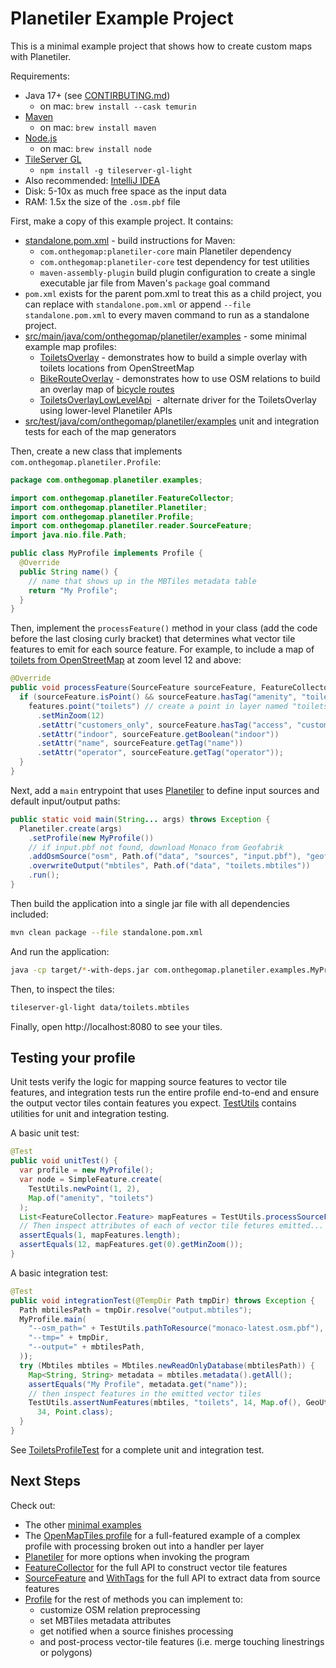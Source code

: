 # Planetiler Example Project

This is a minimal example project that shows how to create custom maps with Planetiler.

Requirements:

- Java 17+ (see [CONTIRBUTING.md](../CONTRIBUTING.md))
  - on mac: `brew install --cask temurin`
- [Maven](https://maven.apache.org/install.html)
  - on mac: `brew install maven`
- [Node.js](https://nodejs.org/en/download/)
  - on mac: `brew install node`
- [TileServer GL](https://github.com/maptiler/tileserver-gl)
  - `npm install -g tileserver-gl-light`
- Also recommended: [IntelliJ IDEA](https://www.jetbrains.com/help/idea/installation-guide.html)
- Disk: 5-10x as much free space as the input data
- RAM: 1.5x the size of the `.osm.pbf` file

First, make a copy of this example project. It contains:

- [standalone.pom.xml](./standalone.pom.xml) - build instructions for Maven:
  - `com.onthegomap:planetiler-core` main Planetiler dependency
  - `com.onthegomap:planetiler-core` test dependency for test utilities
  - `maven-assembly-plugin` build plugin configuration to create a single executable jar file from Maven's `package`
    goal command
- `pom.xml` exists for the parent pom.xml to treat this as a child project, you can replace with `standalone.pom.xml`
  or append `--file standalone.pom.xml` to every maven command to run as a standalone project.
- [src/main/java/com/onthegomap/planetiler/examples](src/main/java/com/onthegomap/planetiler/examples) - some minimal
  example map profiles:
  - [ToiletsOverlay](src/main/java/com/onthegomap/planetiler/examples/ToiletsOverlay.java) - demonstrates how to build a
    simple overlay with toilets locations from OpenStreetMap
  - [BikeRouteOverlay](src/main/java/com/onthegomap/planetiler/examples/BikeRouteOverlay.java) - demonstrates how to use
    OSM relations to build an overlay map of [bicycle routes](https://wiki.openstreetmap.org/wiki/Tag:route=bicycle)
  - [ToiletsOverlayLowLevelApi](src/main/java/com/onthegomap/planetiler/examples/ToiletsOverlayLowLevelApi.java)
    &nbsp;- alternate driver for the ToiletsOverlay using lower-level Planetiler APIs
- [src/test/java/com/onthegomap/planetiler/examples](src/main/java/com/onthegomap/planetiler/examples)
  unit and integration tests for each of the map generators

Then, create a new class that implements `com.onthegomap.planetiler.Profile`:

```java
package com.onthegomap.planetiler.examples;

import com.onthegomap.planetiler.FeatureCollector;
import com.onthegomap.planetiler.Planetiler;
import com.onthegomap.planetiler.Profile;
import com.onthegomap.planetiler.reader.SourceFeature;
import java.nio.file.Path;

public class MyProfile implements Profile {
  @Override
  public String name() {
    // name that shows up in the MBTiles metadata table
    return "My Profile";
  }
}
```

Then, implement the `processFeature()` method in your class (add the code before the last closing curly bracket)
that determines what vector tile features to emit for each source feature.
For example, to include a map of [toilets from OpenStreetMap](https://wiki.openstreetmap.org/wiki/Tag:amenity=toilets)
at zoom level 12 and above:

```java
@Override
public void processFeature(SourceFeature sourceFeature, FeatureCollector features) {
  if (sourceFeature.isPoint() && sourceFeature.hasTag("amenity", "toilets")) {
    features.point("toilets") // create a point in layer named "toilets"
      .setMinZoom(12)
      .setAttr("customers_only", sourceFeature.hasTag("access", "customers"))
      .setAttr("indoor", sourceFeature.getBoolean("indoor"))
      .setAttr("name", sourceFeature.getTag("name"))
      .setAttr("operator", sourceFeature.getTag("operator"));
  }
}
```

Next, add a `main` entrypoint that
uses [Planetiler](../planetiler-core/src/main/java/com/onthegomap/planetiler/Planetiler.java) to define input sources
and default input/output paths:

```java
public static void main(String... args) throws Exception {
  Planetiler.create(args)
    .setProfile(new MyProfile())
    // if input.pbf not found, download Monaco from Geofabrik
    .addOsmSource("osm", Path.of("data", "sources", "input.pbf"), "geofabrik:monaco")
    .overwriteOutput("mbtiles", Path.of("data", "toilets.mbtiles"))
    .run();
}
```

Then build the application into a single jar file with all dependencies included:

```bash
mvn clean package --file standalone.pom.xml
```

And run the application:

```bash
java -cp target/*-with-deps.jar com.onthegomap.planetiler.examples.MyProfile
```

Then, to inspect the tiles:

```bash
tileserver-gl-light data/toilets.mbtiles
```

Finally, open http://localhost:8080 to see your tiles.

## Testing your profile

Unit tests verify the logic for mapping source features to vector tile features, and integration tests run the entire
profile end-to-end and ensure the output vector tiles contain features you
expect.  [TestUtils](../planetiler-core/src/test/java/com/onthegomap/planetiler/TestUtils.java) contains utilities for
unit and integration testing.

A basic unit test:

```java
@Test
public void unitTest() {
  var profile = new MyProfile();
  var node = SimpleFeature.create(
    TestUtils.newPoint(1, 2),
    Map.of("amenity", "toilets")
  );
  List<FeatureCollector.Feature> mapFeatures = TestUtils.processSourceFeature(node, profile);
  // Then inspect attributes of each of vector tile fetures emitted...
  assertEquals(1, mapFeatures.length);
  assertEquals(12, mapFeatures.get(0).getMinZoom());
}
```

A basic integration test:

```java
@Test
public void integrationTest(@TempDir Path tmpDir) throws Exception {
  Path mbtilesPath = tmpDir.resolve("output.mbtiles");
  MyProfile.main(
    "--osm_path=" + TestUtils.pathToResource("monaco-latest.osm.pbf"),
    "--tmp=" + tmpDir,
    "--output=" + mbtilesPath,
  ));
  try (Mbtiles mbtiles = Mbtiles.newReadOnlyDatabase(mbtilesPath)) {
    Map<String, String> metadata = mbtiles.metadata().getAll();
    assertEquals("My Profile", metadata.get("name"));
    // then inspect features in the emitted vector tiles
    TestUtils.assertNumFeatures(mbtiles, "toilets", 14, Map.of(), GeoUtils.WORLD_LAT_LON_BOUNDS,
      34, Point.class);
  }
}
```

See [ToiletsProfileTest](./src/test/java/com/onthegomap/planetiler/examples/ToiletsProfileTest.java)
for a complete unit and integration test.

## Next Steps

Check out:

- The other [minimal examples](./src/main/java/com/onthegomap/planetiler/examples)
- The [OpenMapTiles profile](https://github.com/openmaptiles/planetiler-openmaptiles) for a full-featured example of a
  complex profile with processing broken out into a handler per layer
- [Planetiler](../planetiler-core/src/main/java/com/onthegomap/planetiler/Planetiler.java) for more options when
  invoking the program
- [FeatureCollector](../planetiler-core/src/main/java/com/onthegomap/planetiler/FeatureCollector.java)
  for the full API to construct vector tile features
- [SourceFeature](../planetiler-core/src/main/java/com/onthegomap/planetiler/reader/SourceFeature.java)
  and [WithTags](../planetiler-core/src/main/java/com/onthegomap/planetiler/reader/WithTags.java)
  for the full API to extract data from source features
- [Profile](../planetiler-core/src/main/java/com/onthegomap/planetiler/Profile.java) for the rest of methods you can
  implement to:
  - customize OSM relation preprocessing
  - set MBTiles metadata attributes
  - get notified when a source finishes processing
  - and post-process vector-tile features (i.e. merge touching linestrings or polygons)

